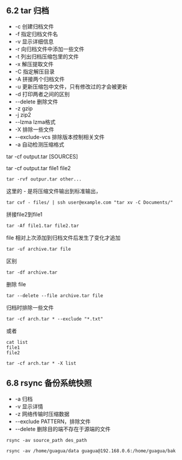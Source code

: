 ## 6.2 tar 归档

- -c 创建归档文件
- -f 指定归档文件名
- -v 显示详细信息
- -r 向归档文件中添加一些文件
- -t 列出归档压缩包里的文件
- -x 解压提取文件
- -C 指定解压目录
- -A 拼接两个归档文件
- -u 更新压缩包中文件，只有修改过的才会被更新
- -d 打印两者之间的区别
- --delete 删除文件
- -z gzip
- -j zip2 
- --lzma lzma格式
- -X 排除一些文件
- --exclude-vcs 排除版本控制相关文件
- -a 自动检测压缩格式


tar -cf output.tar [SOURCES]

tar -cf output.tar file1 file2

```shell
tar -rvf outpur.tar other... 
```
这里的 - 是将压缩文件输出到标准输出，
```shell
tar cvf - files/ | ssh user@example.com "tar xv -C Documents/"
```
拼接file2到file1
```shell
tar -Af file1.tar file2.tar
```
file 相对上次添加到归档文件后发生了变化才追加
```shell
tar -uf archive.tar file
```
区别
```shell
tar -df archive.tar
```
删除 file
```shell
tar --delete --file archive.tar file
```
归档时排除一些文件
```shell
tar -cf arch.tar * --exclude "*.txt"
```
或者
```shell
cat list
file1
file2
```
```shell
tar -cf arch.tar * -X list
```

## 6.8 rsync 备份系统快照
- -a 归档
- -v 显示详情
- -z 网络传输时压缩数据
- --exclude PATTERN，排除文件
- --delete 删除目的端不存在于源端的文件

```shell
rsync -av source_path des_path
```
```shell
rsync -av /home/guagua/data guagua@192.168.0.6:/home/guagua/bak
```
